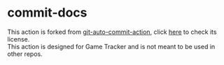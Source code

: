 # commit-docs

This action is forked from [git-auto-commit-action](https://github.com/stefanzweifel/git-auto-commit-action), click [here](https://github.com/stefanzweifel/git-auto-commit-action/blob/master/LICENSE) to check its license.  
This action is designed for Game Tracker and is not meant to be used in other repos.
